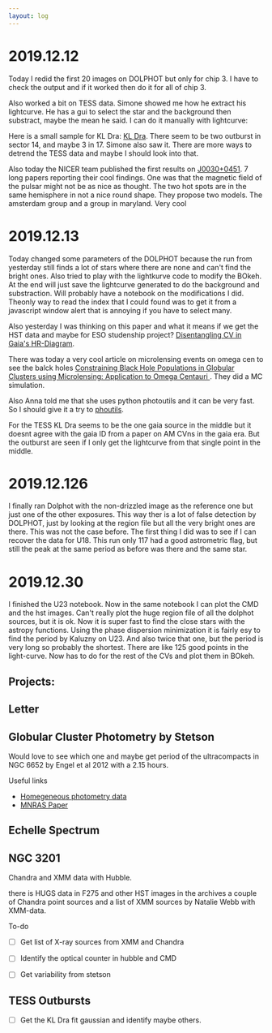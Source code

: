 ```yaml
---
layout: log
---
```



# 2019.12.12


Today I redid the first 20 images on DOLPHOT but only for chip 3. I have to check the output and if it worked then do it for all of chip 3. 

Also worked a bit on TESS data. Simone showed me how he extract his lightcurve. He has a gui to select the star and the background then substract, maybe the mean he said. I can do it manually with lightcurve:

Here is a small sample for KL Dra: [KL Dra](https://github.com/manuelmarcano22/TESSOutburst/blob/master/KL%20Dra.ipynb). There seem to be two outburst in sector 14, and maybe 3 in 17. Simone also saw it. There are more ways to detrend the TESS data and maybe I should look into that.

Also today the NICER team published the first results on [J0030+0451](https://iopscience.iop.org/journal/2041-8205/page/Focus_on_NICER_Constraints_on_the_Dense_Matter_Equation_of_State). 7 long papers reporting their cool findings. One was that the magnetic field of the pulsar might not be as nice as thought. The two hot spots are in the same hemisphere in not a nice round shape. They propose two models. The amsterdam group and a group in maryland. Very cool



# 2019.12.13

Today changed some parameters of the DOLPHOT because the run from yesterday still finds a lot of stars where there are none and can't find the bright ones. Also tried to play with the lightkurve code to modify the BOkeh. At the end will just save the lightcurve generated to do the background and substraction. Will probably have a notebook on the modifications I did. Theonly way to read the index that I could found was to get it from a javascript window alert that is annoying if you have to select many. 

Also yesterday I was thinking on this paper and what it means if we get the HST data and maybe for ESO studenship project? [Disentangling CV in Gaia's HR-Diagram](https://arxiv.org/abs/1912.01531). 

There was today a very cool article on microlensing events on omega cen to see the balck holes [ Constraining Black Hole Populations in Globular Clusters using Microlensing: Application to Omega Centauri ](https://arxiv.org/abs/1912.05701). They did a MC simulation. 


Also Anna told me that she uses python photoutils and it can be very fast. So I should give it a try to [phoutils](https://photutils.readthedocs.io/en/stable/).


For the TESS KL Dra seems to be the one gaia source in the middle but it doesnt agree with the gaia ID from a paper on AM CVns in the gaia era. But the outburst are seen if I only get the lightcurve from that single point in the middle. 



# 2019.12.126

I finally ran Dolphot with the non-drizzled image as the reference one but just one of the other exposures. This way ther is a lot of false detection by DOLPHOT, just by looking at the region file but all the very bright ones are there. This was not the case before. The first thing I did was to see if I can recover the data for U18. This run only 117 had a good astrometric flag, but still the peak at the same period as before was there and the same star. 


# 2019.12.30

I finished the U23 notebook. Now in the same notebook I can plot the CMD and the hst  images. Can't really plot the huge region file of all the dolphot sources, but it is ok. Now it is super fast to find the close stars with the astropy functions. Using the phase dispersion minimization it is fairly esy to find the period by Kaluzny on U23. And also twice that one, but the period is very long so probably the shortest. There are like 125 good points in the light-curve. Now has to do for the rest of the CVs and plot them in BOkeh. 




## Projects:

## Letter


## Globular Cluster Photometry by Stetson


Would love to see which one and maybe get period of the ultracompacts in NGC 6652 by Engel et al 2012 with a 2.15 hours. 


Useful links

- [Homegeneous photometry data](http://www.cadc-ccda.hia-iha.nrc-cnrc.gc.ca/en/community/STETSON/homogeneous/)
- [MNRAS Paper](https://arxiv.org/pdf/1902.09925.pdf)



## Echelle Spectrum


## NGC 3201

Chandra and XMM data with Hubble. 

there is HUGS data in F275 and other HST images in the archives a couple of Chandra point sources and a list of XMM sources by Natalie Webb with XMM-data.


To-do

- [ ] Get list of X-ray sources from XMM and Chandra
- [ ] Identify the optical counter in hubble and CMD
- [ ] Get variability from stetson


## TESS Outbursts


- [ ] Get the KL Dra fit gaussian and identify maybe others. 
